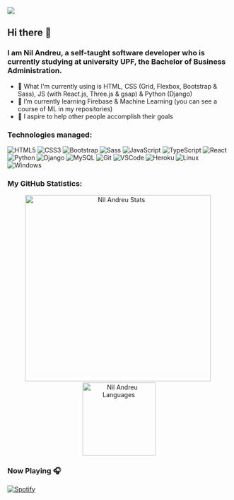 ![](https://raw.githubusercontent.com/Nil-Andreu/Nil-Andreu/master/profile.gif)
## Hi there 👋
### I am Nil Andreu, a self-taught software developer who is currently studying at university UPF, the Bachelor of Business Administration.

- 🔭 What I'm currently using is HTML, CSS (Grid, Flexbox, Bootstrap & Sass), JS (with React.js, Three.js & gsap) & Python (Django)
- 🌱 I’m currently learning Firebase & Machine Learning (you can see a course of ML in my repositories)
- 👯 I aspire to help other people accomplish their goals

### Technologies managed:
![HTML5](https://img.shields.io/badge/-HTML5-E34F26?style=flat-square&logo=html5&logoColor=white)
![CSS3](https://img.shields.io/badge/-CSS3-549FDE?style=flat-square&logo=css3&logoColor=white)
![Bootstrap](https://img.shields.io/badge/-Bootstrap-purple?style=flat-square&logo=bootstrap&logoColor=white)
![Sass](https://img.shields.io/badge/-Sass-f043ca?style=flat-square&logo=sass&logoColor=white)
![JavaScript](https://img.shields.io/badge/-JavaScript-F7B93E?style=flat-square&logo=javascript&logoColor=fff)
![TypeScript](https://img.shields.io/badge/TypeScript-007acc?style=flat-square&logo=typescript&logoColor=fff)
![React](https://img.shields.io/badge/-React.js-45b8d8?style=flat-square&logo=react&logoColor=white)
![Python](https://img.shields.io/badge/-Python-blue?style=flat-square&logo=python&logoColor=white)
![Django](https://img.shields.io/badge/-Django-2c852f?style=flat-square&logo=django&logoColor=white)
![MySQL](https://img.shields.io/badge/-MySQL-00758F?style=flat-square&logo=mysql&logoColor=white)
![Git](https://img.shields.io/badge/-Git-F05032?style=flat-square&logo=git&logoColor=white)
![VSCode](https://img.shields.io/badge/-VSCode-0085D1?style=flat-square&logo=visual-studio-code&logoColor=white)
![Heroku](https://img.shields.io/badge/-Heroku-430098?style=flat-square&logo=heroku&logoColor=white)
![Linux](https://img.shields.io/badge/-Linux-16C60C?style=flat-square&logo=linux&logoColor=white)
![Windows](https://img.shields.io/badge/-Windows-00ADEF?style=flat-square&logo=windows&logoColor=white)
  
### My GitHub Statistics: 

<p align="center"> 
  <img src="https://github-readme-stats.vercel.app/api?username=Nil-Andreu&show_icons=true&theme=radical&locale=en&title_color=fcb526&count_private=true" alt="Nil Andreu Stats" width="420"/>&nbsp;
  <img src="https://github-readme-stats.vercel.app/api/top-langs/?username=Nil-Andreu&layout=compact&theme=radical&exclude_repo=machinelearningcourse,mnistclassification,housingprices&locale=en&title_color=fcb526" alt="Nil Andreu Languages" height="165">
</p>

### Now Playing 🎧
[![Spotify](https://github-readme-remake.vercel.app/api/spotify)](https://open.spotify.com/user/NilAndreu)
